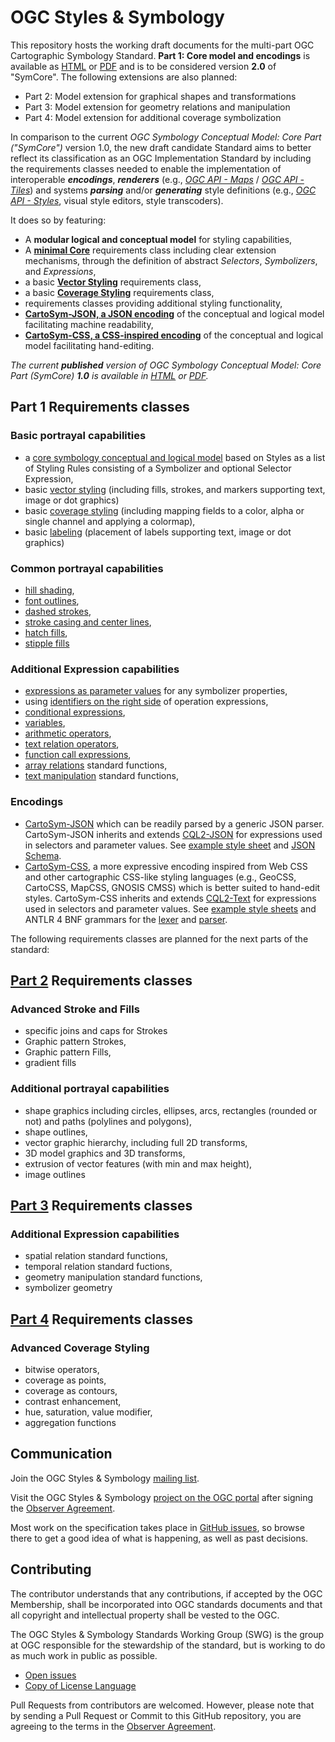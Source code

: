 # OGC Styles & Symbology

This repository hosts the working draft documents for the multi-part OGC Cartographic Symbology Standard. **Part 1: Core model and encodings** is available as [HTML](https://docs.ogc.org/DRAFTS/18-067r4.html) or [PDF](https://docs.ogc.org/DRAFTS/18-067r4.pdf) and is to be considered version **2.0** of "SymCore".
The following extensions are also planned:

- Part 2: Model extension for graphical shapes and transformations
- Part 3: Model extension for geometry relations and manipulation
- Part 4: Model extension for additional coverage symbolization

In comparison to the current _OGC Symbology Conceptual Model: Core Part ("SymCore")_ version 1.0, the new draft candidate Standard aims to better reflect its classification as an OGC Implementation Standard by including the requirements classes needed to enable the implementation of interoperable ***encodings***, ***renderers*** (e.g., [_OGC API - Maps_](https://github.com/opengeospatial/ogcapi-maps/) / [_OGC API - Tiles_](https://github.com/opengeospatial/ogcapi-tiles)) and systems ***parsing*** and/or ***generating*** style definitions (e.g., [_OGC API - Styles_](https://github.com/opengeospatial/ogcapi-styles/), visual style editors, style transcoders).

It does so by featuring:
- A **modular logical and conceptual model** for styling capabilities,
- A [**minimal Core**](https://docs.ogc.org/DRAFTS/18-067r4.html#toc20) requirements class including clear extension mechanisms, through the definition of abstract _Selectors_, _Symbolizers_, and _Expressions_,
- a basic [**Vector Styling**](https://docs.ogc.org/DRAFTS/18-067r4.html#toc23) requirements class,
- a basic [**Coverage Styling**](https://docs.ogc.org/DRAFTS/18-067r4.html#toc26) requirements class,
- requirements classes providing additional styling functionality,
- [**CartoSym-JSON, a JSON encoding**](https://docs.ogc.org/DRAFTS/18-067r4.html) of the conceptual and logical model facilitating machine readability,
- [**CartoSym-CSS, a CSS-inspired encoding**](https://docs.ogc.org/DRAFTS/18-067r4.html) of the conceptual and logical model facilitating hand-editing.

_The current **published** version of OGC Symbology Conceptual Model: Core Part (SymCore) **1.0** is available in [HTML](https://docs.ogc.org/is/18-067r3/18-067r3.html) or [PDF](https://docs.ogc.org/is/18-067r3/18-067r3.pdf)._

## Part 1 Requirements classes

### Basic portrayal capabilities
- a [core symbology conceptual and logical model](https://docs.ogc.org/DRAFTS/18-067r4.html#toc20) based on Styles as a list of Styling Rules consisting of a Symbolizer and optional Selector Expression,
- basic [vector styling](https://docs.ogc.org/DRAFTS/18-067r4.html#toc23) (including fills, strokes, and markers supporting text, image or dot graphics)
- basic [coverage styling](https://docs.ogc.org/DRAFTS/18-067r4.html#toc26) (including mapping fields to a color, alpha or single channel and applying a colormap),
- basic [labeling](https://docs.ogc.org/DRAFTS/18-067r4.html) (placement of labels supporting text, image or dot graphics)

### Common portrayal capabilities

- [hill shading](https://docs.ogc.org/DRAFTS/18-067r4.html),
- [font outlines](https://docs.ogc.org/DRAFTS/18-067r4.html),
- [dashed strokes](https://docs.ogc.org/DRAFTS/18-067r4.html),
- [stroke casing and center lines](https://docs.ogc.org/DRAFTS/18-067r4.html),
- [hatch fills](https://docs.ogc.org/DRAFTS/18-067r4.html),
- [stipple fills](https://docs.ogc.org/DRAFTS/18-067r4.html)

### Additional Expression capabilities

- [expressions as parameter values](https://docs.ogc.org/DRAFTS/18-067r4.html) for any symbolizer properties,
- using [identifiers on the right side](https://docs.ogc.org/DRAFTS/18-067r4.html) of operation expressions,
- [conditional expressions](https://docs.ogc.org/DRAFTS/18-067r4.html),
- [variables](https://docs.ogc.org/DRAFTS/18-067r4.html),
- [arithmetic operators](https://docs.ogc.org/DRAFTS/18-067r4.html),
- [text relation operators](https://docs.ogc.org/DRAFTS/18-067r4.html),
- [function call expressions](https://docs.ogc.org/DRAFTS/18-067r4.html),
- [array relations](https://docs.ogc.org/DRAFTS/18-067r4.html) standard functions,
- [text manipulation](https://docs.ogc.org/DRAFTS/18-067r4.html) standard functions,

### Encodings

- [CartoSym-JSON](https://docs.ogc.org/DRAFTS/18-067r4.html) which can be readily parsed by a generic JSON parser.
CartoSym-JSON inherits and extends [CQL2-JSON](https://docs.ogc.org/DRAFTS/21-065r1.html#cql2-json) for expressions used in selectors and parameter values.
See [example style sheet](https://github.com/opengeospatial/styles-and-symbology/blob/main/1-core/examples/2-vector-polygon.cs.json) and [JSON Schema](https://github.com/opengeospatial/styles-and-symbology/blob/main/1-core/schemas/CartoSym-JSON.schema.json).
- [CartoSym-CSS](https://docs.ogc.org/DRAFTS/18-067r4.html), a more expressive encoding inspired from Web CSS and other cartographic CSS-like styling languages (e.g., GeoCSS, CartoCSS, MapCSS, GNOSIS CMSS) which is better suited to hand-edit styles.
CartoSym-CSS inherits and extends [CQL2-Text](https://docs.ogc.org/DRAFTS/21-065r1.html#cql2-text) for expressions used in selectors and parameter values.
See [example style sheets](https://github.com/opengeospatial/styles-and-symbology/tree/main/1-core/examples) and ANTLR 4 BNF grammars for the [lexer](https://github.com/opengeospatial/styles-and-symbology/blob/main/1-core/schemas/CartoSym-CSS-Lexer.g4) and [parser](https://github.com/opengeospatial/styles-and-symbology/blob/main/1-core/schemas/CartoSym-CSS-Grammar.g4).

The following requirements classes are planned for the next parts of the standard:

## [Part 2](https://github.com/opengeospatial/styles-and-symbology/tree/main/2-shapes) Requirements classes

### Advanced Stroke and Fills

- specific joins and caps for Strokes
- Graphic pattern Strokes,
- Graphic pattern Fills,
- gradient fills

### Additional portrayal capabilities

- shape graphics including circles, ellipses, arcs, rectangles (rounded or not) and paths (polylines and polygons),
- shape outlines,
- vector graphic hierarchy, including full 2D transforms,
- 3D model graphics and 3D transforms,
- extrusion of vector features (with min and max height),
- image outlines

## [Part 3](https://github.com/opengeospatial/styles-and-symbology/tree/main/3-geometry) Requirements classes

### Additional Expression capabilities

- spatial relation standard functions,
- temporal relation standard fuctions,
- geometry manipulation standard functions,
- symbolizer geometry

## [Part 4](https://github.com/opengeospatial/styles-and-symbology/tree/main/4-coverageplus) Requirements classes

### Advanced Coverage Styling

- bitwise operators,
- coverage as points,
- coverage as contours,
- contrast enhancement,
- hue, saturation, value modifier,
- aggregation functions

## Communication

Join the OGC Styles & Symbology [mailing list](https://lists.ogc.org/mailman/listinfo/styles-se.swg).

Visit the OGC Styles & Symbology [project on the OGC portal](https://portal.ogc.org/files/?artifact_id=37164) after signing the [Observer Agreement](https://portal.ogc.org/files/?artifact_id=92169).

Most work on the specification takes place in [GitHub issues](https://github.com/opengeospatial/styles-and-symbology/issues),
so browse there to get a good idea of what is happening, as well as past decisions.

## Contributing

The contributor understands that any contributions, if accepted by the OGC Membership, shall be incorporated into OGC standards documents and that all copyright and intellectual property shall be vested to the OGC.

The OGC Styles & Symbology Standards Working Group (SWG) is the group at OGC responsible for the stewardship of the standard, but is working to do as much work in public as possible.

* [Open issues](https://github.com/opengeospatial/styles-and-symbology/issues)
* [Copy of License Language](https://raw.githubusercontent.com/opengeospatial/styles-and-symbology/main/LICENSE)

Pull Requests from contributors are welcomed. However, please note that by sending a Pull Request or Commit to this GitHub repository, you are agreeing to the terms in the [Observer Agreement](https://portal.ogc.org/files/?artifact_id=37164).
